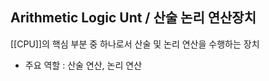 ##  Arithmetic Logic Unt / 산술 논리 연산장치

[[CPU]]의 핵심 부분 중 하나로서 산술 및 논리 연산을 수행하는 장치
- 주요 역할 : 산술 연산, 논리 연산